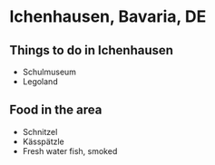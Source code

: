 # Ichenhausen, Bavaria, DE

## Things to do in Ichenhausen

- Schulmuseum
- Legoland


## Food in the area
- Schnitzel
- Kässpätzle
- Fresh water fish, smoked
